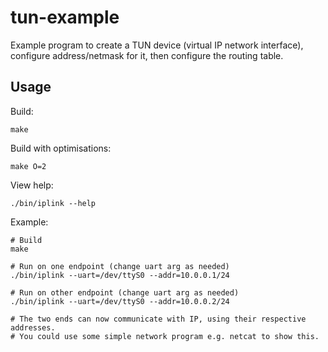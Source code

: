 # tun-example

Example program to create a TUN device (virtual IP network interface), configure address/netmask for it, then configure the routing table.

## Usage

Build:

	make

Build with optimisations:

	make O=2

View help:

	./bin/iplink --help

Example:

	# Build
	make

	# Run on one endpoint (change uart arg as needed)
	./bin/iplink --uart=/dev/ttyS0 --addr=10.0.0.1/24

	# Run on other endpoint (change uart arg as needed)
	./bin/iplink --uart=/dev/ttyS0 --addr=10.0.0.2/24

	# The two ends can now communicate with IP, using their respective addresses.
	# You could use some simple network program e.g. netcat to show this.
